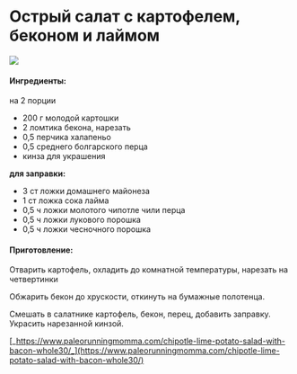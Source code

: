 ﻿---
image: https://i.pinimg.com/564x/45/23/e8/4523e859f165a8990aa67552d4c962d8.jpg
---
# Острый салат с картофелем, беконом и лаймом

![](https://i.pinimg.com/564x/45/23/e8/4523e859f165a8990aa67552d4c962d8.jpg)

#### Ингредиенты:

на 2 порции

* 200 г молодой картошки
* 2 ломтика бекона, нарезать
* 0,5 перчика халапеньо
* 0,5 среднего болгарского перца
* кинза для украшения

**для заправки:**

* 3 ст ложки домашнего майонеза
* 1 ст ложка сока лайма
* 0,5 ч ложки молотого чипотле чили перца 
* 0,5 ч ложки лукового порошка
* 0,5 ч ложки чесночного порошка

#### Приготовление:

Отварить картофель, охладить до комнатной температуры, нарезать на четвертинки

Обжарить бекон до хрускости, откинуть на бумажные полотенца.

Смешать в салатнике картофель, бекон, перец, добавить заправку. Украсить нарезанной кинзой.

[_https://www.paleorunningmomma.com/chipotle-lime-potato-salad-with-bacon-whole30/_](https://www.paleorunningmomma.com/chipotle-lime-potato-salad-with-bacon-whole30/)

